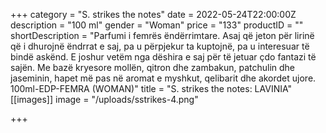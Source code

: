 +++
category = "S. strikes the notes"
date = 2022-05-24T22:00:00Z
description = "100 ml"
gender = "Woman"
price = "133"
productID = ""
shortDescription = "Parfumi i femrës ëndërrimtare. Asaj që jeton për lirinë që i dhurojnë ëndrrat e saj, pa u përpjekur ta kuptojnë, pa u interesuar të bindë askënd. E joshur vetëm nga dëshira e saj për të jetuar çdo fantazi të sajën. Me bazë kryesore mollën, qitron dhe zambakun, patchulin dhe jaseminin, hapet më pas në aromat e myshkut, qelibarit dhe akordet ujore. 100ml-EDP-FEMRA (WOMAN)"
title = "S. strikes the notes: LAVINIA"
[[images]]
image = "/uploads/sstrikes-4.png"

+++
